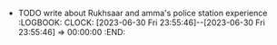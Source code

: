 - TODO write about Rukhsaar and amma's police station experience
  :LOGBOOK:
  CLOCK: [2023-06-30 Fri 23:55:46]--[2023-06-30 Fri 23:55:46] =>  00:00:00
  :END: